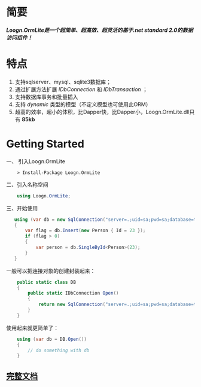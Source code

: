# 简要
   ***Loogn.OrmLite是一个超简单、超高效、超灵活的基于.net standard 2.0的数据访问组件！***   

# 特点
1. 支持sqlserver、mysql、sqlite3数据库；
2. 通过扩展方法扩展 _IDbConnection_ 和 _IDbTransaction_ ；
3. 支持数据库事务和批量插入
4. 支持 _dynamic_ 类型的模型（不定义模型也可使用此ORM）
5. 超高的效率，超小的体积，比Dapper快，比Dapper小，Loogn.OrmLite.dll只有 **85kb** 


# Getting Started

一、 引入Loogn.OrmLite
```
    > Install-Package Loogn.OrmLite
```
二、引入名称空间
```csharp
    using Loogn.OrmLite;
```
三、开始使用
 ```csharp
    using (var db = new SqlConnection("server=.;uid=sa;pwd=sa;database=test"))
    {
        var flag = db.Insert(new Person { Id = 23 });
        if (flag > 0)
        {
            var person = db.SingleById<Person>(23);
        }
    }
 ```


一般可以把连接对象的创建封装起来：
```csharp
    public static class DB
    {
        public static IDbConnection Open()
        {
            return new SqlConnection("server=.;uid=sa;pwd=sa;database=test");
        }
    }
```
使用起来就更简单了：
```csharp
    using (var db = DB.Open())
    {
        // do something with db
    }
```

## [完整文档](http://www.loogn.net/orm "ormlite") 

